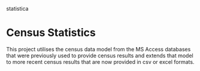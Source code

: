 statistica



Census Statistics 
================= 

This project utilises the census data model from the MS Access databases that were previously used to provide census results and extends that model to more recent census results that are now provided in csv or excel formats. 

